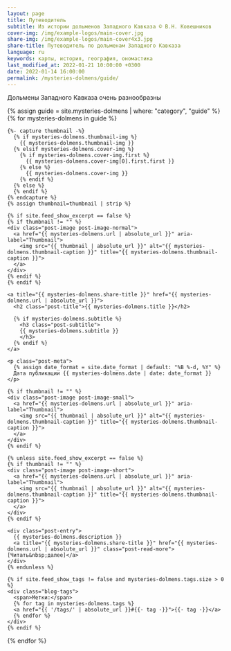 ```yaml
---
layout: page
title: Путеводитель
subtitle: Из истории дольменов Западного Кавказа © В.Н. Ковешников
cover-img: /img/example-logos/main-cover.jpg
share-img: /img/example-logos/main-cover4x3.jpg
share-title: Путеводитель по дольменам Западного Кавказа
language: ru
keywords: карты, история, география, ономастика
last_modified_at: 2022-01-21 10:00:00 +0300
date: 2022-01-14 16:00:00
permalink: /mysteries-dolmens/guide/
---
```

Дольмены Западного Кавказа очень разнообразны

<div class="posts-list">
  {% assign guide = site.mysteries-dolmens | where: "category", "guide" %}
  {% for mysteries-dolmens in guide %}
  <article class="post-preview">

    {%- capture thumbnail -%}
      {% if mysteries-dolmens.thumbnail-img %}
        {{ mysteries-dolmens.thumbnail-img }}
      {% elsif mysteries-dolmens.cover-img %}
        {% if mysteries-dolmens.cover-img.first %}
          {{ mysteries-dolmens.cover-img[0].first.first }}
        {% else %}
          {{ mysteries-dolmens.cover-img }}
        {% endif %}
      {% else %}
      {% endif %}
    {% endcapture %}
    {% assign thumbnail=thumbnail | strip %}

    {% if site.feed_show_excerpt == false %}
    {% if thumbnail != "" %}
    <div class="post-image post-image-normal">
      <a href="{{ mysteries-dolmens.url | absolute_url }}" aria-label="Thumbnail">
        <img src="{{ thumbnail | absolute_url }}" alt="{{ mysteries-dolmens.thumbnail-caption }}" title="{{ mysteries-dolmens.thumbnail-caption }}">
      </a>
    </div>
    {% endif %}
    {% endif %}

    <a title="{{ mysteries-dolmens.share-title }}" href="{{ mysteries-dolmens.url | absolute_url }}">
      <h2 class="post-title">{{ mysteries-dolmens.title }}</h2>

      {% if mysteries-dolmens.subtitle %}
        <h3 class="post-subtitle">
        {{ mysteries-dolmens.subtitle }}
        </h3>
      {% endif %}
    </a>

    <p class="post-meta">
      {% assign date_format = site.date_format | default: "%B %-d, %Y" %}
      Дата публикации {{ mysteries-dolmens.date | date: date_format }}
    </p>

    {% if thumbnail != "" %}
    <div class="post-image post-image-small">
      <a href="{{ mysteries-dolmens.url | absolute_url }}" aria-label="Thumbnail">
        <img src="{{ thumbnail | absolute_url }}" alt="{{ mysteries-dolmens.thumbnail-caption }}" title="{{ mysteries-dolmens.thumbnail-caption }}">
      </a>
    </div>
    {% endif %}

    {% unless site.feed_show_excerpt == false %}
    {% if thumbnail != "" %}
    <div class="post-image post-image-short">
      <a href="{{ mysteries-dolmens.url | absolute_url }}" aria-label="Thumbnail">
        <img src="{{ thumbnail | absolute_url }}" alt="{{ mysteries-dolmens.thumbnail-caption }}" title="{{ mysteries-dolmens.thumbnail-caption }}">
      </a>
    </div>
    {% endif %}

    <div class="post-entry">
      {{ mysteries-dolmens.description }}
      <a title="{{ mysteries-dolmens.share-title }}" href="{{ mysteries-dolmens.url | absolute_url }}" class="post-read-more">[Читать&nbsp;далее]</a>
    </div>
    {% endunless %}

    {% if site.feed_show_tags != false and mysteries-dolmens.tags.size > 0 %}
    <div class="blog-tags">
      <span>Метки:</span>
      {% for tag in mysteries-dolmens.tags %}
      <a href="{{ '/tags/' | absolute_url }}#{{- tag -}}">{{- tag -}}</a>
      {% endfor %}
    </div>
    {% endif %}

   </article>
  {% endfor %}
</div>
